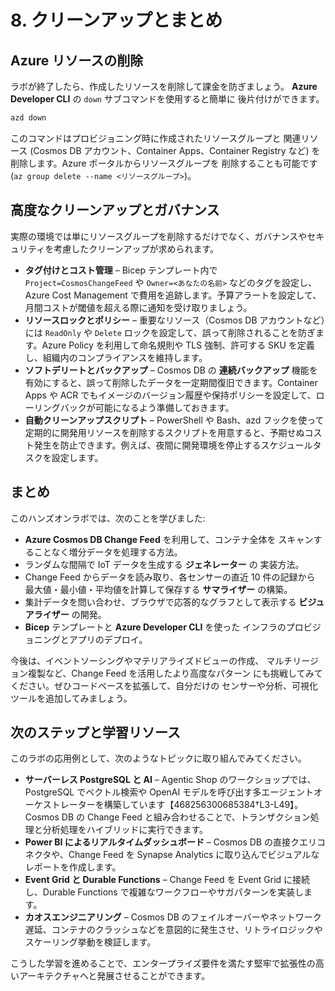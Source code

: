 # 8. クリーンアップとまとめ

## Azure リソースの削除

ラボが終了したら、作成したリソースを削除して課金を防ぎましょう。
**Azure Developer CLI** の `down` サブコマンドを使用すると簡単に
後片付けができます。

```bash
azd down
```

このコマンドはプロビジョニング時に作成されたリソースグループと
関連リソース (Cosmos DB アカウント、Container Apps、Container
Registry など) を削除します。Azure ポータルからリソースグループを
削除することも可能です (`az group delete --name <リソースグループ>`)。

## 高度なクリーンアップとガバナンス

実際の環境では単にリソースグループを削除するだけでなく、ガバナンスやセキュリティを考慮したクリーンアップが求められます。

* **タグ付けとコスト管理** – Bicep テンプレート内で `Project=CosmosChangeFeed` や `Owner=<あなたの名前>` などのタグを設定し、Azure Cost Management で費用を追跡します。予算アラートを設定して、月間コストが閾値を超える際に通知を受け取りましょう。
* **リソースロックとポリシー** – 重要なリソース（Cosmos DB アカウントなど）には `ReadOnly` や `Delete` ロックを設定して、誤って削除されることを防ぎます。Azure Policy を利用して命名規則や TLS 強制、許可する SKU を定義し、組織内のコンプライアンスを維持します。
* **ソフトデリートとバックアップ** – Cosmos DB の **連続バックアップ** 機能を有効にすると、誤って削除したデータを一定期間復旧できます。Container Apps や ACR でもイメージのバージョン履歴や保持ポリシーを設定して、ローリングバックが可能になるよう準備しておきます。
* **自動クリーンアップスクリプト** – PowerShell や Bash、azd フックを使って定期的に開発用リソースを削除するスクリプトを用意すると、予期せぬコスト発生を防止できます。例えば、夜間に開発環境を停止するスケジュールタスクを設定します。

## まとめ

このハンズオンラボでは、次のことを学びました:

* **Azure Cosmos DB Change Feed** を利用して、コンテナ全体を
  スキャンすることなく増分データを処理する方法。
* ランダムな間隔で IoT データを生成する **ジェネレーター** の
  実装方法。
* Change Feed からデータを読み取り、各センサーの直近 10 件の記録から
  最大値・最小値・平均値を計算して保存する **サマライザー** の構築。
* 集計データを問い合わせ、ブラウザで応答的なグラフとして表示する
  **ビジュアライザー** の開発。
* **Bicep** テンプレートと **Azure Developer CLI** を使った
  インフラのプロビジョニングとアプリのデプロイ。

今後は、イベントソーシングやマテリアライズドビューの作成、
マルチリージョン複製など、Change Feed を活用したより高度なパターン
にも挑戦してみてください。ぜひコードベースを拡張して、自分だけの
センサーや分析、可視化ツールを追加してみましょう。

## 次のステップと学習リソース

このラボの応用例として、次のようなトピックに取り組んでみてください。

* **サーバーレス PostgreSQL と AI** – Agentic Shop のワークショップでは、PostgreSQL でベクトル検索や OpenAI モデルを呼び出す多エージェントオーケストレーターを構築しています【468256300685384†L3-L49】。Cosmos DB の Change Feed と組み合わせることで、トランザクション処理と分析処理をハイブリッドに実行できます。
* **Power BI によるリアルタイムダッシュボード** – Cosmos DB の直接クエリコネクタや、Change Feed を Synapse Analytics に取り込んでビジュアルなレポートを作成します。
* **Event Grid と Durable Functions** – Change Feed を Event Grid に接続し、Durable Functions で複雑なワークフローやサガパターンを実装します。
* **カオスエンジニアリング** – Cosmos DB のフェイルオーバーやネットワーク遅延、コンテナのクラッシュなどを意図的に発生させ、リトライロジックやスケーリング挙動を検証します。

こうした学習を進めることで、エンタープライズ要件を満たす堅牢で拡張性の高いアーキテクチャへと発展させることができます。
